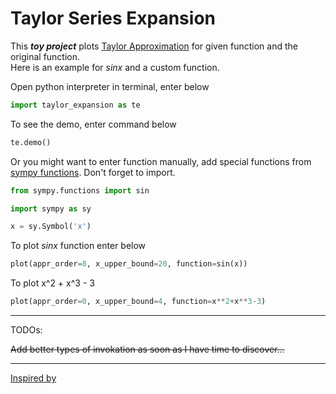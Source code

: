 
# Taylor Series Expansion



This _**toy project**_ plots [Taylor Approximation](https://en.wikipedia.org/wiki/Taylor_series) for given function and the original function.  
Here is an example for _sinx_ and a custom function.

Open python interpreter in terminal, enter below

``` python
import taylor_expansion as te
```
To see the demo, enter command below
``` python 
te.demo()
```
Or you might want to enter function manually, add special functions from [sympy functions](http://docs.sympy.org/latest/modules/functions/index.html). Don't forget to import.
``` python
from sympy.functions import sin
``` 
``` python 
import sympy as sy
```
``` python 
x = sy.Symbol('x')
```
To plot _sinx_ function enter below
``` python 
plot(appr_order=8, x_upper_bound=20, function=sin(x))
```  
To plot x^2 + x^3 - 3
``` python 
plot(appr_order=0, x_upper_bound=4, function=x**2+x**3-3)

``` 
--- 
TODOs:

~~Add better types of invokation as soon as I have time to discover...~~


___
[Inspired by](http://firsttimeprogrammer.blogspot.com.tr/2015/03/taylor-series-with-python-and-sympy.html)

